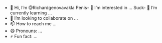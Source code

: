 - 👋 Hi, I’m @Richardgenovavakla
Penis- 👀 I’m interested in ...
Suck- 🌱 I’m currently learning ...
- 💞️ I’m looking to collaborate on ...
- 📫 How to reach me ...
- 😄 Pronouns: ...
- ⚡ Fun fact: ...

<!---
Richardgenovavakla/Richardgenovavakla is a ✨ special ✨ repository because its `README.md` (this file) appears on your GitHub profile.
You can click the Preview link to take a look at your changes.
--->
